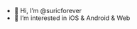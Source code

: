 - 👋 Hi, I’m @suricforever
- 👀 I’m interested in iOS & Android & Web

<!---
suricforever/suricforever is a ✨ special ✨ repository because its `README.md` (this file) appears on your GitHub profile.
You can click the Preview link to take a look at your changes.
--->
